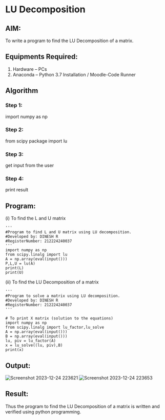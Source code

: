 # LU Decomposition 

## AIM:
To write a program to find the LU Decomposition of a matrix.

## Equipments Required:
1. Hardware – PCs
2. Anaconda – Python 3.7 Installation / Moodle-Code Runner

## Algorithm
### Step 1:
import numpy as np
### Step 2:
from scipy package import lu
### Step 3:
get input from the user
### Step 4:
print result
## Program:
(i) To find the L and U matrix
```
'''
#Program to find L and U matrix using LU decomposition.
#Developed by: DINESH R
#RegisterNumber: 212224240037
'''
import numpy as np
from scipy.linalg import lu
A = np.array(eval(input()))
P,L,U = lu(A)
print(L)
print(U)
```
(ii) To find the LU Decomposition of a matrix
```
'''
#Program to solve a matrix using LU decomposition.
#Developed by: DINESH R
#RegisterNumber: 212224240037
'''

# To print X matrix (solution to the equations)
import numpy as np
from scipy.linalg import lu_factor,lu_solve
A = np.array(eval(input()))
B = np.array(eval(input()))
lu, piv = lu_factor(A)
x = lu_solve((lu, piv),B)
print(x)

```

## Output:
![Screenshot 2023-12-24 223621](https://github.com/gauthamkrishna7/LU-Decomposition/assets/141175025/e25eafca-eda8-4d9a-9b1c-b5599b970e49)
![Screenshot 2023-12-24 223653](https://github.com/gauthamkrishna7/LU-Decomposition/assets/141175025/3fc605ce-39cb-4765-a670-80740fc02a31)

## Result:
Thus the program to find the LU Decomposition of a matrix is written and verified using python programming.


